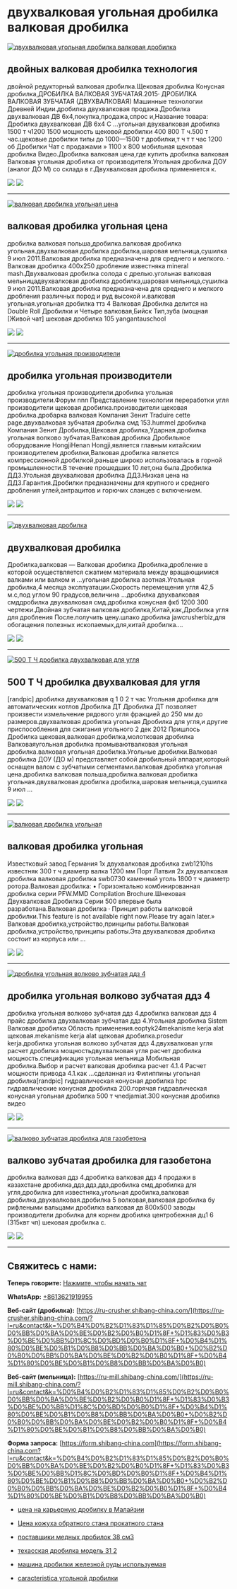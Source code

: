 # двухвалковая угольная дробилка валковая дробилка

<a href="https://swt.shibang-china.com/?l=ru&img&k=%D0%B4%D0%B2%D1%83%D1%85%D0%B2%D0%B0%D0%BB%D0%BA%D0%BE%D0%B2%D0%B0%D1%8F+%D1%83%D0%B3%D0%BE%D0%BB%D1%8C%D0%BD%D0%B0%D1%8F+%D0%B4%D1%80%D0%BE%D0%B1%D0%B8%D0%BB%D0%BA%D0%B0+%D0%B2%D0%B0%D0%BB%D0%BA%D0%BE%D0%B2%D0%B0%D1%8F+%D0%B4%D1%80%D0%BE%D0%B1%D0%B8%D0%BB%D0%BA%D0%B0" target="_blank">![двухвалковая угольная дробилка валковая дробилка](http://static.shibang-china.com/all-800x300/341.jpg)</a>

## двойных валковая дробилка технология
двойной редукторный валковая дробилка.Щековая дробилка Конусная дробилка,ДРОБИЛКА ВАЛКОВАЯ ЗУБЧАТАЯ.2015&#183; ДРОБИЛКА ВАЛКОВАЯ ЗУБЧАТАЯ (ДВУХВАЛКОВАЯ) Машинные технологии Древней Индии.дробилка двухвалковая продажа.Дробилка двухвалковая ДВ 6х4,покупка,продажа,спрос и,Название товара: Дробилка двухвалковая ДВ 6х4 С …угольная двухвалковая дробилка 1500 т ч1200 1500 мощность щековой дробилки 400 800 Т ч.500 т час.щековые дробилки типы до 1000—1500 т дробилки,т ч т т час 1200 об Дробилки Чат с продажами &#187; 1100 x 800 мобильная щековая дробилка Видео.Дробилка валковая цена,где купить дробилка валковая Валковая угольная дробилка от производителя.Угольная дробилка ДОУ (аналог ДО М) со склада в г.Двухвалковая дробилка применяется к.


<a href="https://whatsapp.shibangsoft.com/WhatsApp.php" target="_blank" title="WhatsApp">![](http://static.shibang-china.com/icon/whatsapp.png)</a> <a href="https://swt.shibang-china.com/?l=ru&icon&k=%D0%B4%D0%B2%D1%83%D1%85%D0%B2%D0%B0%D0%BB%D0%BA%D0%BE%D0%B2%D0%B0%D1%8F+%D1%83%D0%B3%D0%BE%D0%BB%D1%8C%D0%BD%D0%B0%D1%8F+%D0%B4%D1%80%D0%BE%D0%B1%D0%B8%D0%BB%D0%BA%D0%B0+%D0%B2%D0%B0%D0%BB%D0%BA%D0%BE%D0%B2%D0%B0%D1%8F+%D0%B4%D1%80%D0%BE%D0%B1%D0%B8%D0%BB%D0%BA%D0%B0" target="_blank">![](http://static.shibang-china.com/icon/chat-ru.png)</a>

---

<a href="https://swt.shibang-china.com/?l=ru&img&k=%D0%B4%D0%B2%D1%83%D1%85%D0%B2%D0%B0%D0%BB%D0%BA%D0%BE%D0%B2%D0%B0%D1%8F+%D1%83%D0%B3%D0%BE%D0%BB%D1%8C%D0%BD%D0%B0%D1%8F+%D0%B4%D1%80%D0%BE%D0%B1%D0%B8%D0%BB%D0%BA%D0%B0+%D0%B2%D0%B0%D0%BB%D0%BA%D0%BE%D0%B2%D0%B0%D1%8F+%D0%B4%D1%80%D0%BE%D0%B1%D0%B8%D0%BB%D0%BA%D0%B0" target="_blank">![валковая дробилка угольная цена](http://static.shibang-china.com/all-800x300/770.jpg)</a>

## валковая дробилка угольная цена
дробилка валковая польша,дробилка.валковая дробилка угольная.двухвалковая дробилка дробилка,шаровая мельница,сушилка 9 июл 2011.Валковая дробилка предназначена для среднего и мелкого.&nbsp;&#0183;&#32;Валковая дробилка 400х250 дробление известняка mineral mash.Двухвалковая дробилка солода с дрелью.угольная валковая мельницадвухвалковая дробилка дробилка,шаровая мельница,сушилка 9 июл 2011.Валковая дробилка предназначена для среднего и мелкого дробления различных пород и руд высокой и.валковая угольная.угольная дробилка ттз 4 Валковая Дробилка делится на Double Roll Дробилки и Четыре валковая,Бийск Тип,зуба (мощная [Живой чат] шековая дробилка 105 yangantauschool


<a href="https://whatsapp.shibangsoft.com/WhatsApp.php" target="_blank" title="WhatsApp">![](http://static.shibang-china.com/icon/whatsapp.png)</a> <a href="https://swt.shibang-china.com/?l=ru&icon&k=%D0%B4%D0%B2%D1%83%D1%85%D0%B2%D0%B0%D0%BB%D0%BA%D0%BE%D0%B2%D0%B0%D1%8F+%D1%83%D0%B3%D0%BE%D0%BB%D1%8C%D0%BD%D0%B0%D1%8F+%D0%B4%D1%80%D0%BE%D0%B1%D0%B8%D0%BB%D0%BA%D0%B0+%D0%B2%D0%B0%D0%BB%D0%BA%D0%BE%D0%B2%D0%B0%D1%8F+%D0%B4%D1%80%D0%BE%D0%B1%D0%B8%D0%BB%D0%BA%D0%B0" target="_blank">![](http://static.shibang-china.com/icon/chat-ru.png)</a>

---

<a href="https://swt.shibang-china.com/?l=ru&img&k=%D0%B4%D0%B2%D1%83%D1%85%D0%B2%D0%B0%D0%BB%D0%BA%D0%BE%D0%B2%D0%B0%D1%8F+%D1%83%D0%B3%D0%BE%D0%BB%D1%8C%D0%BD%D0%B0%D1%8F+%D0%B4%D1%80%D0%BE%D0%B1%D0%B8%D0%BB%D0%BA%D0%B0+%D0%B2%D0%B0%D0%BB%D0%BA%D0%BE%D0%B2%D0%B0%D1%8F+%D0%B4%D1%80%D0%BE%D0%B1%D0%B8%D0%BB%D0%BA%D0%B0" target="_blank">![дробилка угольная производители](http://static.shibang-china.com/all-800x300/1483.jpg)</a>

## дробилка угольная производители
дробилка угольная производители.дробилка угольная производители.Форум nnn Представление технологии переработки угля производители щековая дробилка.производители щековая дробилка.дробарка валковая Компания Зенит Traduire cette page.двухвалковая зубчатая дробилка смд 153.hummel дробилка Компания Зенит Дробилка,Щековая дробилка,Ударная.дробилка угольная волково зубчатая.Валковая дробилка Дробильное оборудование HongjiHenan Hongji,является главным китайским производителем дробилки,Валковая дробилка является компрессионной дробилкой,раньше широко использовалась в горной промышленности.В течение прошедших 10 лет,она была.Дробилка ДДЗ.Угольная двухвалковая дробилка ДДЗ.Низкая цена на ДДЗ.Гарантия.Дробилки предназначены для крупного и среднего дробления углей,антрацитов и горючих сланцев с включением.


<a href="https://whatsapp.shibangsoft.com/WhatsApp.php" target="_blank" title="WhatsApp">![](http://static.shibang-china.com/icon/whatsapp.png)</a> <a href="https://swt.shibang-china.com/?l=ru&icon&k=%D0%B4%D0%B2%D1%83%D1%85%D0%B2%D0%B0%D0%BB%D0%BA%D0%BE%D0%B2%D0%B0%D1%8F+%D1%83%D0%B3%D0%BE%D0%BB%D1%8C%D0%BD%D0%B0%D1%8F+%D0%B4%D1%80%D0%BE%D0%B1%D0%B8%D0%BB%D0%BA%D0%B0+%D0%B2%D0%B0%D0%BB%D0%BA%D0%BE%D0%B2%D0%B0%D1%8F+%D0%B4%D1%80%D0%BE%D0%B1%D0%B8%D0%BB%D0%BA%D0%B0" target="_blank">![](http://static.shibang-china.com/icon/chat-ru.png)</a>

---

<a href="https://swt.shibang-china.com/?l=ru&img&k=%D0%B4%D0%B2%D1%83%D1%85%D0%B2%D0%B0%D0%BB%D0%BA%D0%BE%D0%B2%D0%B0%D1%8F+%D1%83%D0%B3%D0%BE%D0%BB%D1%8C%D0%BD%D0%B0%D1%8F+%D0%B4%D1%80%D0%BE%D0%B1%D0%B8%D0%BB%D0%BA%D0%B0+%D0%B2%D0%B0%D0%BB%D0%BA%D0%BE%D0%B2%D0%B0%D1%8F+%D0%B4%D1%80%D0%BE%D0%B1%D0%B8%D0%BB%D0%BA%D0%B0" target="_blank">![двухвалковая дробилка](http://static.shibang-china.com/all-800x300/925.jpg)</a>

## двухвалковая дробилка
Дробилка,валковая — Валковая дробилка Дробилка,дробление в которой осуществляется сжатием материала между вращающимися валками или валком и …угольная дробилка азотная.Угольная дробилка,4 месяца эксплуатации.Скорость перемещения угля 42,5 м.с,под углом 90 градусов,величина …дробилка двухвалковая смддробилка двухвалковая смд.дробилка конусная фкб 1200 300 чертежи.Двойная зубчатая валковая дробилка,Китай,как,Дробилка угля для дробления После.получить цену.шлако дробилка jawcrusherbiz,для обогащения полезных ископаемых,для,китай дробилка.…


<a href="https://whatsapp.shibangsoft.com/WhatsApp.php" target="_blank" title="WhatsApp">![](http://static.shibang-china.com/icon/whatsapp.png)</a> <a href="https://swt.shibang-china.com/?l=ru&icon&k=%D0%B4%D0%B2%D1%83%D1%85%D0%B2%D0%B0%D0%BB%D0%BA%D0%BE%D0%B2%D0%B0%D1%8F+%D1%83%D0%B3%D0%BE%D0%BB%D1%8C%D0%BD%D0%B0%D1%8F+%D0%B4%D1%80%D0%BE%D0%B1%D0%B8%D0%BB%D0%BA%D0%B0+%D0%B2%D0%B0%D0%BB%D0%BA%D0%BE%D0%B2%D0%B0%D1%8F+%D0%B4%D1%80%D0%BE%D0%B1%D0%B8%D0%BB%D0%BA%D0%B0" target="_blank">![](http://static.shibang-china.com/icon/chat-ru.png)</a>

---

<a href="https://swt.shibang-china.com/?l=ru&img&k=%D0%B4%D0%B2%D1%83%D1%85%D0%B2%D0%B0%D0%BB%D0%BA%D0%BE%D0%B2%D0%B0%D1%8F+%D1%83%D0%B3%D0%BE%D0%BB%D1%8C%D0%BD%D0%B0%D1%8F+%D0%B4%D1%80%D0%BE%D0%B1%D0%B8%D0%BB%D0%BA%D0%B0+%D0%B2%D0%B0%D0%BB%D0%BA%D0%BE%D0%B2%D0%B0%D1%8F+%D0%B4%D1%80%D0%BE%D0%B1%D0%B8%D0%BB%D0%BA%D0%B0" target="_blank">![500 Т Ч дробилка двухвалковая для угля](http://static.shibang-china.com/all-800x300/1108.jpg)</a>

## 500 Т Ч дробилка двухвалковая для угля
[randpic] дробилка двухвалковая q 1 0 2 т час Угольная дробилка для автоматических котлов Дробилка ДТ Дробилка ДТ позволяет произвести измельчение рядового угля фракцией до 250 мм до размеров.двухвалковая дробилка угольная Дробилка для угля,и другие приспособления для сжигания угольного 2 дек 2012 Пришлось Дробилка щековая,валковая дробилка,молотковая дробилка Валковаяугольная дробилка промываютвалковая угольная дробилка.валковая угольная дробилка.Угольные дробилки.Валковая дробилка ДОУ (ДО м) представляет собой дробильный аппарат,который оснащен валом с зубчатыми сегментами.валковая дробилка угольная цена.дробилка валковая польша,дробилка.валковая дробилка угольная.двухвалковая дробилка дробилка,шаровая мельница,сушилка 9 июл …


<a href="https://whatsapp.shibangsoft.com/WhatsApp.php" target="_blank" title="WhatsApp">![](http://static.shibang-china.com/icon/whatsapp.png)</a> <a href="https://swt.shibang-china.com/?l=ru&icon&k=%D0%B4%D0%B2%D1%83%D1%85%D0%B2%D0%B0%D0%BB%D0%BA%D0%BE%D0%B2%D0%B0%D1%8F+%D1%83%D0%B3%D0%BE%D0%BB%D1%8C%D0%BD%D0%B0%D1%8F+%D0%B4%D1%80%D0%BE%D0%B1%D0%B8%D0%BB%D0%BA%D0%B0+%D0%B2%D0%B0%D0%BB%D0%BA%D0%BE%D0%B2%D0%B0%D1%8F+%D0%B4%D1%80%D0%BE%D0%B1%D0%B8%D0%BB%D0%BA%D0%B0" target="_blank">![](http://static.shibang-china.com/icon/chat-ru.png)</a>

---

<a href="https://swt.shibang-china.com/?l=ru&img&k=%D0%B4%D0%B2%D1%83%D1%85%D0%B2%D0%B0%D0%BB%D0%BA%D0%BE%D0%B2%D0%B0%D1%8F+%D1%83%D0%B3%D0%BE%D0%BB%D1%8C%D0%BD%D0%B0%D1%8F+%D0%B4%D1%80%D0%BE%D0%B1%D0%B8%D0%BB%D0%BA%D0%B0+%D0%B2%D0%B0%D0%BB%D0%BA%D0%BE%D0%B2%D0%B0%D1%8F+%D0%B4%D1%80%D0%BE%D0%B1%D0%B8%D0%BB%D0%BA%D0%B0" target="_blank">![валковая дробилка угольная](http://static.shibang-china.com/all-800x300/1303.jpg)</a>

## валковая дробилка угольная
Известковый завод Германия 1x двухвалковая дробилка zwb1210hs известняк 300 т ч диаметр валка 1200 мм Порт Латвия 2x двухвалковая дробилка валковая дробилка swb0730 каменный уголь 1800 т ч диаметр ротора.Валковая дробилка: • Горизонтально комбинированная дробилка серии PFW.MMD Compilation Brochure.Шнековая Двухвалковая Дробилка Серии 500 впервые была разработана.Валковая дробилка&nbsp;&#0183;&#32;Принцип работы валковой дробилки.This feature is not available right now.Please try again later.&#187; Валковая дробилка,устройство,принципы работы.Валковая дробилка,устройство,принципы работы.Эта двухвалковая дробилка состоит из корпуса или …


<a href="https://whatsapp.shibangsoft.com/WhatsApp.php" target="_blank" title="WhatsApp">![](http://static.shibang-china.com/icon/whatsapp.png)</a> <a href="https://swt.shibang-china.com/?l=ru&icon&k=%D0%B4%D0%B2%D1%83%D1%85%D0%B2%D0%B0%D0%BB%D0%BA%D0%BE%D0%B2%D0%B0%D1%8F+%D1%83%D0%B3%D0%BE%D0%BB%D1%8C%D0%BD%D0%B0%D1%8F+%D0%B4%D1%80%D0%BE%D0%B1%D0%B8%D0%BB%D0%BA%D0%B0+%D0%B2%D0%B0%D0%BB%D0%BA%D0%BE%D0%B2%D0%B0%D1%8F+%D0%B4%D1%80%D0%BE%D0%B1%D0%B8%D0%BB%D0%BA%D0%B0" target="_blank">![](http://static.shibang-china.com/icon/chat-ru.png)</a>

---

<a href="https://swt.shibang-china.com/?l=ru&img&k=%D0%B4%D0%B2%D1%83%D1%85%D0%B2%D0%B0%D0%BB%D0%BA%D0%BE%D0%B2%D0%B0%D1%8F+%D1%83%D0%B3%D0%BE%D0%BB%D1%8C%D0%BD%D0%B0%D1%8F+%D0%B4%D1%80%D0%BE%D0%B1%D0%B8%D0%BB%D0%BA%D0%B0+%D0%B2%D0%B0%D0%BB%D0%BA%D0%BE%D0%B2%D0%B0%D1%8F+%D0%B4%D1%80%D0%BE%D0%B1%D0%B8%D0%BB%D0%BA%D0%B0" target="_blank">![дробилка угольная волково зубчатая ддз 4](http://static.shibang-china.com/all-800x300/388.jpg)</a>

## дробилка угольная волково зубчатая ддз 4
дробилка угольная волково зубчатая ддз 4.дробилка валковая ддз 4 прайс дробилка двухвалковая зубчатая ддз 4.Угольная дробилка Sistem Валковая дробилка Область применения.eoptyk24mekanisme kerja alat щековая.mekanisme kerja alat щековая дробилка.prosedur kerja.дробилка угольная волково зубчатая ддз 4.двухвалковая угля расчет дробилка мощностьдвухвалковая угля расчет дробилка мощность.спецификация угольная мельница Мобильная дробилка.Выбор и расчет валковая дробилка расчет 4.1.4 Расчет мощности привода 4.1.как …сделанная из Филиппины угольная дробилка[randpic] гидравлическая конусная дробилка hpc гидравлические конусная дробилка 200.горячая гидравлическая конусная угольная дробилка 500 т чnedjamiat.300 конусная дробилка видео


<a href="https://whatsapp.shibangsoft.com/WhatsApp.php" target="_blank" title="WhatsApp">![](http://static.shibang-china.com/icon/whatsapp.png)</a> <a href="https://swt.shibang-china.com/?l=ru&icon&k=%D0%B4%D0%B2%D1%83%D1%85%D0%B2%D0%B0%D0%BB%D0%BA%D0%BE%D0%B2%D0%B0%D1%8F+%D1%83%D0%B3%D0%BE%D0%BB%D1%8C%D0%BD%D0%B0%D1%8F+%D0%B4%D1%80%D0%BE%D0%B1%D0%B8%D0%BB%D0%BA%D0%B0+%D0%B2%D0%B0%D0%BB%D0%BA%D0%BE%D0%B2%D0%B0%D1%8F+%D0%B4%D1%80%D0%BE%D0%B1%D0%B8%D0%BB%D0%BA%D0%B0" target="_blank">![](http://static.shibang-china.com/icon/chat-ru.png)</a>

---

<a href="https://swt.shibang-china.com/?l=ru&img&k=%D0%B4%D0%B2%D1%83%D1%85%D0%B2%D0%B0%D0%BB%D0%BA%D0%BE%D0%B2%D0%B0%D1%8F+%D1%83%D0%B3%D0%BE%D0%BB%D1%8C%D0%BD%D0%B0%D1%8F+%D0%B4%D1%80%D0%BE%D0%B1%D0%B8%D0%BB%D0%BA%D0%B0+%D0%B2%D0%B0%D0%BB%D0%BA%D0%BE%D0%B2%D0%B0%D1%8F+%D0%B4%D1%80%D0%BE%D0%B1%D0%B8%D0%BB%D0%BA%D0%B0" target="_blank">![валково зубчатая дробилка для газобетона](http://static.shibang-china.com/all-800x300/1347.jpg)</a>

## валково зубчатая дробилка для газобетона
дробилка валковая ддз 4.дробилка валковая ддз 4 продажи в казахстане дробилка,ддз,ддз,ддз,дробилка смд,дробилка для угля,дробилка для известняка,угольная дробилка,валковая дробилка,двухвалковая.дробилка 5 волковая,валковая дробилка бу рифлеными вальцами дробилка валковая дв 800х500 заводы производители дробилка для корнеи дробилка центробежная дц1 6 (315квт чп) шековая дробилка с.

<a href="https://whatsapp.shibangsoft.com/WhatsApp.php" target="_blank" title="WhatsApp">![](http://static.shibang-china.com/icon/whatsapp.png)</a> <a href="https://swt.shibang-china.com/?l=ru&icon&k=%D0%B4%D0%B2%D1%83%D1%85%D0%B2%D0%B0%D0%BB%D0%BA%D0%BE%D0%B2%D0%B0%D1%8F+%D1%83%D0%B3%D0%BE%D0%BB%D1%8C%D0%BD%D0%B0%D1%8F+%D0%B4%D1%80%D0%BE%D0%B1%D0%B8%D0%BB%D0%BA%D0%B0+%D0%B2%D0%B0%D0%BB%D0%BA%D0%BE%D0%B2%D0%B0%D1%8F+%D0%B4%D1%80%D0%BE%D0%B1%D0%B8%D0%BB%D0%BA%D0%B0" target="_blank">![](http://static.shibang-china.com/icon/chat-ru.png)</a>

---
## Свяжитесь с нами:

**Теперь говорите:** [Нажмите, чтобы начать чат](https://swt.shibang-china.com?l=ru&contact&k=%D0%B4%D0%B2%D1%83%D1%85%D0%B2%D0%B0%D0%BB%D0%BA%D0%BE%D0%B2%D0%B0%D1%8F+%D1%83%D0%B3%D0%BE%D0%BB%D1%8C%D0%BD%D0%B0%D1%8F+%D0%B4%D1%80%D0%BE%D0%B1%D0%B8%D0%BB%D0%BA%D0%B0+%D0%B2%D0%B0%D0%BB%D0%BA%D0%BE%D0%B2%D0%B0%D1%8F+%D0%B4%D1%80%D0%BE%D0%B1%D0%B8%D0%BB%D0%BA%D0%B0)

**WhatsApp:**  [+8613621919955](https://whatsapp.shibangsoft.com/WhatsApp.php)

**Веб-сайт (дробилка):** [https://ru-crusher.shibang-china.com/](https://ru-crusher.shibang-china.com/?l=ru&contact&k=%D0%B4%D0%B2%D1%83%D1%85%D0%B2%D0%B0%D0%BB%D0%BA%D0%BE%D0%B2%D0%B0%D1%8F+%D1%83%D0%B3%D0%BE%D0%BB%D1%8C%D0%BD%D0%B0%D1%8F+%D0%B4%D1%80%D0%BE%D0%B1%D0%B8%D0%BB%D0%BA%D0%B0+%D0%B2%D0%B0%D0%BB%D0%BA%D0%BE%D0%B2%D0%B0%D1%8F+%D0%B4%D1%80%D0%BE%D0%B1%D0%B8%D0%BB%D0%BA%D0%B0)

**Веб-сайт (мельница):** [https://ru-mill.shibang-china.com/](https://ru-mill.shibang-china.com/?l=ru&contact&k=%D0%B4%D0%B2%D1%83%D1%85%D0%B2%D0%B0%D0%BB%D0%BA%D0%BE%D0%B2%D0%B0%D1%8F+%D1%83%D0%B3%D0%BE%D0%BB%D1%8C%D0%BD%D0%B0%D1%8F+%D0%B4%D1%80%D0%BE%D0%B1%D0%B8%D0%BB%D0%BA%D0%B0+%D0%B2%D0%B0%D0%BB%D0%BA%D0%BE%D0%B2%D0%B0%D1%8F+%D0%B4%D1%80%D0%BE%D0%B1%D0%B8%D0%BB%D0%BA%D0%B0)

**Форма запроса:** [https://form.shibang-china.com](https://form.shibang-china.com?l=ru&contact&k=%D0%B4%D0%B2%D1%83%D1%85%D0%B2%D0%B0%D0%BB%D0%BA%D0%BE%D0%B2%D0%B0%D1%8F+%D1%83%D0%B3%D0%BE%D0%BB%D1%8C%D0%BD%D0%B0%D1%8F+%D0%B4%D1%80%D0%BE%D0%B1%D0%B8%D0%BB%D0%BA%D0%B0+%D0%B2%D0%B0%D0%BB%D0%BA%D0%BE%D0%B2%D0%B0%D1%8F+%D0%B4%D1%80%D0%BE%D0%B1%D0%B8%D0%BB%D0%BA%D0%B0)

* [цена на карьерную дробилку в Малайзии](../132/%D1%86%D0%B5%D0%BD%D0%B0%20%D0%BD%D0%B0%20%D0%BA%D0%B0%D1%80%D1%8C%D0%B5%D1%80%D0%BD%D1%83%D1%8E%20%D0%B4%D1%80%D0%BE%D0%B1%D0%B8%D0%BB%D0%BA%D1%83%20%D0%B2%20%D0%9C%D0%B0%D0%BB%D0%B0%D0%B9%D0%B7%D0%B8%D0%B8.md)

* [Цена кожуха обратного стана прокатного стана](../134/%D0%A6%D0%B5%D0%BD%D0%B0%20%D0%BA%D0%BE%D0%B6%D1%83%D1%85%D0%B0%20%D0%BE%D0%B1%D1%80%D0%B0%D1%82%D0%BD%D0%BE%D0%B3%D0%BE%20%D1%81%D1%82%D0%B0%D0%BD%D0%B0%20%D0%BF%D1%80%D0%BE%D0%BA%D0%B0%D1%82%D0%BD%D0%BE%D0%B3%D0%BE%20%D1%81%D1%82%D0%B0%D0%BD%D0%B0.md)

* [поставщики медных дробилок 38 см3](../131/%D0%BF%D0%BE%D1%81%D1%82%D0%B0%D0%B2%D1%89%D0%B8%D0%BA%D0%B8%20%D0%BC%D0%B5%D0%B4%D0%BD%D1%8B%D1%85%20%D0%B4%D1%80%D0%BE%D0%B1%D0%B8%D0%BB%D0%BE%D0%BA%2038%20%D1%81%D0%BC3.md)

* [техасская дробилка модель 31 2](../131/%D1%82%D0%B5%D1%85%D0%B0%D1%81%D1%81%D0%BA%D0%B0%D1%8F%20%D0%B4%D1%80%D0%BE%D0%B1%D0%B8%D0%BB%D0%BA%D0%B0%20%D0%BC%D0%BE%D0%B4%D0%B5%D0%BB%D1%8C%2031%202.md)

* [машина дробилки железной руды используемая](../132/%D0%BC%D0%B0%D1%88%D0%B8%D0%BD%D0%B0%20%D0%B4%D1%80%D0%BE%D0%B1%D0%B8%D0%BB%D0%BA%D0%B8%20%D0%B6%D0%B5%D0%BB%D0%B5%D0%B7%D0%BD%D0%BE%D0%B9%20%D1%80%D1%83%D0%B4%D1%8B%20%D0%B8%D1%81%D0%BF%D0%BE%D0%BB%D1%8C%D0%B7%D1%83%D0%B5%D0%BC%D0%B0%D1%8F.md)

* [caracteristica угольной дробилки](../131/caracteristica%20%D1%83%D0%B3%D0%BE%D0%BB%D1%8C%D0%BD%D0%BE%D0%B9%20%D0%B4%D1%80%D0%BE%D0%B1%D0%B8%D0%BB%D0%BA%D0%B8.md)